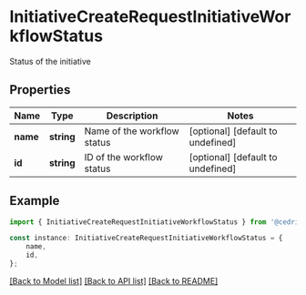 # InitiativeCreateRequestInitiativeWorkflowStatus

Status of the initiative

## Properties

Name | Type | Description | Notes
------------ | ------------- | ------------- | -------------
**name** | **string** | Name of the workflow status | [optional] [default to undefined]
**id** | **string** | ID of the workflow status | [optional] [default to undefined]

## Example

```typescript
import { InitiativeCreateRequestInitiativeWorkflowStatus } from '@cedricziel/aha-js';

const instance: InitiativeCreateRequestInitiativeWorkflowStatus = {
    name,
    id,
};
```

[[Back to Model list]](../README.md#documentation-for-models) [[Back to API list]](../README.md#documentation-for-api-endpoints) [[Back to README]](../README.md)
